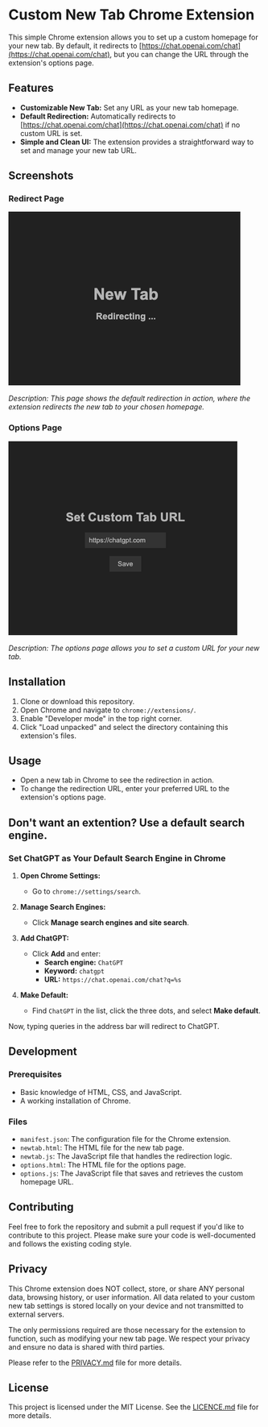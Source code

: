 # Custom New Tab Chrome Extension

This simple Chrome extension allows you to set up a custom homepage for your new tab. By default, it redirects to [https://chat.openai.com/chat](https://chat.openai.com/chat), but you can change the URL through the extension's options page.

## Features

- **Customizable New Tab:** Set any URL as your new tab homepage.
- **Default Redirection:** Automatically redirects to [https://chat.openai.com/chat](https://chat.openai.com/chat) if no custom URL is set.
- **Simple and Clean UI:** The extension provides a straightforward way to set and manage your new tab URL.

## Screenshots

### Redirect Page

![Redirect Page](images/redirect_page.png)

_Description: This page shows the default redirection in action, where the extension redirects the new tab to your chosen homepage._

### Options Page

![Options Page](images/options_page.png)

_Description: The options page allows you to set a custom URL for your new tab._

## Installation

1. Clone or download this repository.
2. Open Chrome and navigate to `chrome://extensions/`.
3. Enable "Developer mode" in the top right corner.
4. Click "Load unpacked" and select the directory containing this extension's files.

## Usage

- Open a new tab in Chrome to see the redirection in action.
- To change the redirection URL, enter your preferred URL to the extension's options page.

## Don't want an extention? Use a default search engine.

### Set ChatGPT as Your Default Search Engine in Chrome

1. **Open Chrome Settings:**
   - Go to `chrome://settings/search`.

2. **Manage Search Engines:**
   - Click **Manage search engines and site search**.

3. **Add ChatGPT:**
   - Click **Add** and enter:
     - **Search engine:** `ChatGPT`
     - **Keyword:** `chatgpt`
     - **URL:** `https://chat.openai.com/chat?q=%s`

4. **Make Default:**
   - Find `ChatGPT` in the list, click the three dots, and select **Make default**.

Now, typing queries in the address bar will redirect to ChatGPT.

## Development

### Prerequisites

- Basic knowledge of HTML, CSS, and JavaScript.
- A working installation of Chrome.

### Files

- `manifest.json`: The configuration file for the Chrome extension.
- `newtab.html`: The HTML file for the new tab page.
- `newtab.js`: The JavaScript file that handles the redirection logic.
- `options.html`: The HTML file for the options page.
- `options.js`: The JavaScript file that saves and retrieves the custom homepage URL.

## Contributing

Feel free to fork the repository and submit a pull request if you'd like to contribute to this project. Please make sure your code is well-documented and follows the existing coding style.

## Privacy

This Chrome extension does NOT collect, store, or share ANY personal data, browsing history, or user information. All data related to your custom new tab settings is stored locally on your device and not transmitted to external servers. 

The only permissions required are those necessary for the extension to function, such as modifying your new tab page. We respect your privacy and ensure no data is shared with third parties.

Please refer to the [PRIVACY.md](./PRIVACY.md) file for more details.

## License

This project is licensed under the MIT License. See the [LICENCE.md](./LICENSE.md) file for more details.
